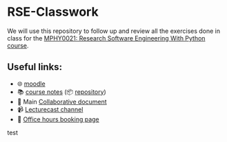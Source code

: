 # RSE-Classwork

We will use this repository to follow up and review all the exercises done in class for the
[MPHY0021: Research Software Engineering With Python course](https://github-pages.ucl.ac.uk/rsd-engineeringcourse/).

## Useful links:

- 🌐 [moodle](https://moodle.ucl.ac.uk/course/view.php?id=6297)
- 📚 [course notes](https://github-pages.ucl.ac.uk/rsd-engineeringcourse/) (📦 [repository](https://github.com/ucl/rsd-engineeringcourse/))
- 📝 Main [Collaborative document](https://hackmd.io/tE8noFPQR2O8Uwu7wl-9iA)
- 📹 [Lecturecast channel](https://moodle.ucl.ac.uk/mod/lti/view.php?id=3140884)
- 📆 [Office hours booking page](https://outlook.office365.com/owa/calendar/MPHY0021@ucl.ac.uk/bookings/s/7aBZOyMp10-xXSU84tE9UQ2)
 

 test